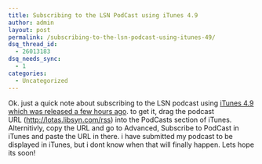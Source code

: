 ```yaml
---
title: Subscribing to the LSN PodCast using iTunes 4.9
author: admin
layout: post
permalink: /subscribing-to-the-lsn-podcast-using-itunes-49/
dsq_thread_id:
  - 26013183
dsq_needs_sync:
  - 1
categories:
  - Uncategorized
---
```

Ok. just a quick note about subscribing to the LSN podcast using [iTunes 4.9 which was released a few hours ago][1]. to get it, drag the podcast URL&nbsp;(<http://lotas.libsyn.com/rss>) into the PodCasts section of iTunes. Alternitivly, copy the URL and go to Advanced, Subscribe to PodCast in iTunes and paste the URL in there. i have submitted my podcast to be displayed in iTunes, but i dont know when that will finally happen. Lets hope its soon!

 [1]: http://blog.lotas-smartman.net/archive/2005/06/28/11810.aspx